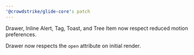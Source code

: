 ```yaml
---
'@crowdstrike/glide-core': patch
---
```


Drawer, Inline Alert, Tag, Toast, and Tree Item now respect reduced motion preferences.

Drawer now respects the `open` attribute on initial render.
